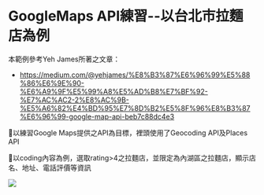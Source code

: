 # GoogleMaps API練習--以台北市拉麵店為例

本範例參考Yeh James所著之文章：
- https://medium.com/@yehjames/%E8%B3%87%E6%96%99%E5%88%86%E6%9E%90-%E6%A9%9F%E5%99%A8%E5%AD%B8%E7%BF%92-%E7%AC%AC2-2%E8%AC%9B-%E5%A6%82%E4%BD%95%E7%8D%B2%E5%8F%96%E8%B3%87%E6%96%99-google-map-api-beb7c88dc4e3

以練習Google Maps提供之API為目標，裡頭使用了Geocoding API及Places API

以coding內容為例，選取rating>4之拉麵店，並限定為內湖區之拉麵店，顯示店名、地址、電話評價等資訊

<img src="https://i.imgur.com/HhO6L41.png">